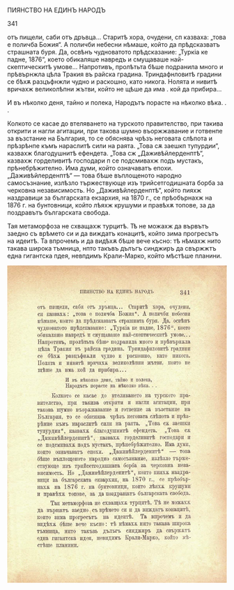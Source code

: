﻿ПИЯНСТВО НА ЕДИНЪ НАРОДЪ

341

отъ пищели, саби отъ дръвца... Старитѣ хора, очудени, сп казваха: „това е поличба Божия“. А поличби небесни нѣмаше, който да прѣдсказватъ страшната буря. Да, освѣнъ чудноватото прѣдсказание: „Туркіа ке падне, 1876“, което обикаляше навредъ и смущаваше най-скептическитѣ умове... Напротивъ, пролѣтьта бѣше подранила много и прѣвърнжла цѣла Тракия въ райска градина. Триндафнловитѣ градини се бѣхѫ разцъфнжли чудно и раскошно, като никога. Нолята и нивитѣ вричахж великолѣпни жътви, който не щѣше да има . кой да прибира...

И въ нѣколко деня, тайно и полека, Народътъ порасте на нѣколко вѣка. . .

Колкото се касае до втеляването на турското правителство, при такива открити и нагли агитации, при такова шумно въоржжавание и готвенпе за възстание на България, то се обяснява чрѣзъ неговата слѣпота и прѣзрѣнпе къмъ нараслитѣ сили на раята. „Това сѫ заешкп тупурдии“, казвахж благодушнитѣ ефендета. „Това сж „Даживѣйлерденптѣ“, казвахж горделивитѣ господари п се подсмивахж подъ мустакъ, прѣнебрѣжително. Има думи, който означаватъ епохи. „Даживѣйлерденптѣ“ — това бѣше въплощеното народно самосъзнание, излѣзло тържествующе изъ трийсетгодишната борба за черковна независимость. Но „Даживѣйлерденптѣ“, който пияхж наздравици за българската екзархия, на 1870 г., се прѣобърнахж на 1876 г. на бунтовници, който лѣяхж крушуми и правѣхѫ топове, за да поздравътъ българската свобода.

Тая метаморфоза не схващахж турцитѣ. Тѣ не можахж да вървътъ заедно съ врѣмето си и да виждатъ конацитѣ, който зима прогресътъ на идеитѣ. Та впрочемъ и да видѣхѫ бѣше вече късно: тѣ нѣмахж нито такава широка тъмница, нпто такъвъ дълъгъ синджиръ да свържжтъ една гигантска пдея, невпдимъ Крали-Марко, който мѣстѣше планини.

![original](../images/382.jpg)

